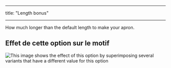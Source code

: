 - - -
title: "Length bonus"
- - -

How much longer than the default length to make your apron.

## Effet de cette option sur le motif

![This image shows the effect of this option by superimposing several variants that have a different value for this option](albert_lengthbonus_sample.svg "Effect of this option on the pattern")

